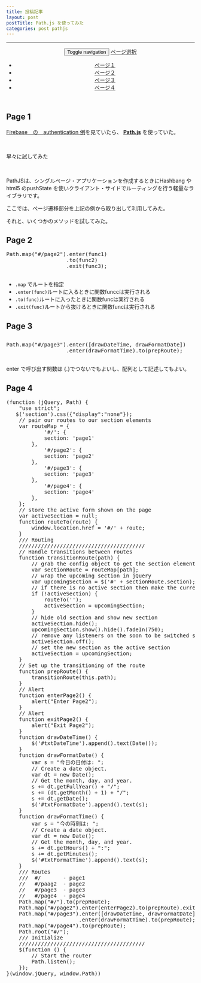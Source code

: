 ```yaml
---
title: 投稿記事
layout: post
postTitle: Path.js を使ってみた
categories: post pathjs
---
```


-----

<header class="navbar navbar-static-top navbar-inverse" id="top" role="banner">
    <div class="container">
        <div class="navbar-header">
            <button class="navbar-toggle collapsed" type="button" data-toggle="collapse" data-target=".bs-navbar-collapse"> <span class="sr-only">Toggle navigation</span>
             <span class="icon-bar"></span>
             <span class="icon-bar"></span>
             <span class="icon-bar"></span>
            </button> 
            <a href="#" class="navbar-brand">ページ選択</a>
        </div>
        <nav class="collapse navbar-collapse bs-navbar-collapse" role="navigation">
            <ul class="nav navbar-nav">
                <li> <a href="#/">ページ１</a>
                </li>
                <li> <a href="#/page2">ページ２</a>
                </li>
                <li> <a href="#/page3">ページ３</a>
                </li>
                <li> <a href="#/page4">ページ４</a>
                </li>
            </ul>
        </nav>
    </div>
</header>
<div id="container" class="container">
    <section id="page1">
        <h2>Page 1</h2>
        <p><a href="http://jsfiddle.net/firebase/a221m6pb/">Firebase　の　authentication 例</a>を見ていたら、
            <a href="https://github.com/mtrpcic/pathjs"><strong>Path.js</strong></a> を使っていた。
        </p>
        <br>
        <p>早々に試してみた</p>
        <br>
        <p>PathJSは、シングルページ・アプリケーションを作成するときにHashbang や html5 のpushState を使いクライアント・サイドでルーティングを行う軽量なライブラリです。</p>
        <p>ここでは、ページ遷移部分を上記の例から取り出して利用してみた。</p>
        <p>それと、いくつかのメソッドを試してみた。</p>
    </section>
    <section id="page2">
        <h2>Page 2</h2>
        <pre>
Path.map("#/page2").enter(func1) 
                   .to(func2)
                   .exit(func3); 
        </pre>
        <ul>
            <li><code>.map</code> でルートを指定</li>
            <li><code>.enter(func)</code>ルートに入るときに関数funccは実行される</li>
            <li><code>.to(func)</code>ルートに入ったときに関数funcは実行される</li>
            <li><code>.exit(func)</code>ルートから抜けるときに関数funcは実行される</li>
        </ul>   
    </section>
    <section id="page3">
        <h2>Page 3</h2>
        <h1 id="txtDateTime"></h1>
        <h1 id="txtFormatDate"></h1>
        <h1 id="txtFormatTime"></h1>
        <pre>
Path.map("#/page3").enter([drawDateTime, drawFormatDate])
                   .enter(drawFormatTime).to(prepRoute);
        </pre>
        <p>enter で呼び出す関数は {.}でつないでもよいし、配列として記述してもよい。</p>
    </section>
    <section id="page4">
        <h2>Page 4</h2>
        <pre>
(function (jQuery, Path) {
    "use strict";
   $('section').css({"display":"none"});
    // pair our routes to our section elements
    var routeMap = {
            '#/': {
            section: 'page1'
        },
            '#/page2': {
            section: 'page2'
        },
            '#/page3': {
            section: 'page3'
        },
            '#/page4': {
            section: 'page4'
        },
    };
    // store the active form shown on the page
    var activeSection = null;
    function routeTo(route) {
        window.location.href = '#/' + route;
    }
    /// Routing
    ////////////////////////////////////////
    // Handle transitions between routes
    function transitionRoute(path) {
        // grab the config object to get the section element 
        var sectionRoute = routeMap[path];
        // wrap the upcoming section in jQuery
        var upcomingSection = $('#' + sectionRoute.section);
        // if there is no active section then make the current one active
        if (!activeSection) {
            routeTo('');
            activeSection = upcomingSection;
        }
        // hide old section and show new section
        activeSection.hide();
        upcomingSection.show().hide().fadeIn(750);
        // remove any listeners on the soon to be switched section
        activeSection.off();
        // set the new section as the active section
        activeSection = upcomingSection;
    }
    // Set up the transitioning of the route
    function prepRoute() {
        transitionRoute(this.path);
    }
    // Alert 
    function enterPage2() {
        alert("Enter Page2");
    }
    // Alert 
    function exitPage2() {
        alert("Exit Page2");
    }
    function drawDateTime() {
        $('#txtDateTime').append().text(Date());
    }
    function drawFormatDate() {
        var s = "今日の日付は: ";
        // Create a date object.
        var dt = new Date();
        // Get the month, day, and year.
        s += dt.getFullYear() + "/";
        s += (dt.getMonth() + 1) + "/";
        s += dt.getDate();
        $('#txtFormatDate').append().text(s);
    }
    function drawFormatTime() {
        var s = "今の時刻は: ";
        // Create a date object.
        var dt = new Date();
        // Get the month, day, and year.
        s += dt.getHours() + ":";
        s += dt.getMinutes();
        $('#txtFormatTime').append().text(s);
    }
    /// Routes
    ///  #/       - page1
    //   #/paag2  - page2
    //   #/page3  - page3
    //   #/page4  - page4
    Path.map("#/").to(prepRoute);
    Path.map("#/page2").enter(enterPage2).to(prepRoute).exit(exitPage2);
    Path.map("#/page3").enter([drawDateTime, drawFormatDate])
                       .enter(drawFormatTime).to(prepRoute);
    Path.map("#/page4").to(prepRoute);
    Path.root("#/");
    /// Initialize
    ////////////////////////////////////////
    $(function () {
        // Start the router
        Path.listen();
    });
}(window.jQuery, window.Path))
        </pre>
    </section>
</div>

<script src="//code.jquery.com/jquery-1.11.3.js"></script>
<script src="http://cdnjs.cloudflare.com/ajax/libs/path.js/0.8.4/path.min.js"></script>
<script src="https://cdn.rawgit.com/google/code-prettify/master/loader/run_prettify.js?skin=sons-of-obsidian"></script>

<script type="text/javascript">
  
(function (jQuery, Path) {
    "use strict";
  // make code pretty
  
  $('pre').addClass('prettyprint');
  $('pre').css({"background":"#111",
	  	           "font-size":"1.05em",
		                "border":"0px"}
		            );
  $('code').css({"font-size":"1.05em","color":"gold","background":"#333","border-width":0});

   $('section').css({"display":"none"});

    // pair our routes to our section elements
    var routeMap = {
            '#/': {
            section: 'page1'
        },
            '#/page2': {
            section: 'page2'
        },
            '#/page3': {
            section: 'page3'
        },
            '#/page4': {
            section: 'page4'
        },
    };

    // store the active form shown on the page
    var activeSection = null;

    function routeTo(route) {
        window.location.href = '#/' + route;
    }


    /// Routing
    ////////////////////////////////////////

    // Handle transitions between routes
    function transitionRoute(path) {
        // grab the config object to get the section element 
        var sectionRoute = routeMap[path];

        // wrap the upcoming section in jQuery
        var upcomingSection = $('#' + sectionRoute.section);

        // if there is no active section then make the current one active
        if (!activeSection) {
            routeTo('');
            activeSection = upcomingSection;
        }

        // hide old section and show new section
        activeSection.hide();
        upcomingSection.show().hide().fadeIn(750);

        // remove any listeners on the soon to be switched section
        activeSection.off();

        // set the new section as the active section
        activeSection = upcomingSection;

    }

    // Set up the transitioning of the route
    function prepRoute() {
        transitionRoute(this.path);
    }
    // Alert 
    function enterPage2() {
        alert("Enter Page2");
    }
    // Alert 
    function exitPage2() {
        alert("Exit Page2");
    }

    function drawDateTime() {
        $('#txtDateTime').append().text(Date());
    }
    function drawFormatDate() {
        var s = "今日の日付は: ";

        // Create a date object.
        var dt = new Date();

        // Get the month, day, and year.
        s += dt.getFullYear() + "/";
        s += (dt.getMonth() + 1) + "/";
        s += dt.getDate();

        $('#txtFormatDate').append().text(s);

    }
    function drawFormatTime() {
        var s = "今の時刻は: ";

        // Create a date object.
        var dt = new Date();

        // Get the month, day, and year.
        s += dt.getHours() + ":";
        s += dt.getMinutes();

        $('#txtFormatTime').append().text(s);
    }


    /// Routes
    ///  #/       - page1
    //   #/paag2  - page2
    //   #/page3  - page3
    //   #/page4  - page4


    Path.map("#/").to(prepRoute);
    Path.map("#/page2").enter(enterPage2).to(prepRoute).exit(exitPage2);
    Path.map("#/page3").enter([drawDateTime, drawFormatDate])
                       .enter(drawFormatTime).to(prepRoute);
    Path.map("#/page4").to(prepRoute);

    Path.root("#/");

    /// Initialize
    ////////////////////////////////////////

    $(function () {

        // Start the router
        Path.listen();
  

    });

}(window.jQuery, window.Path))

</script>